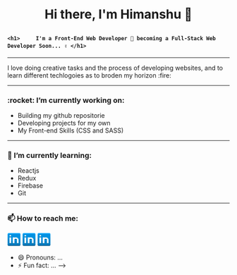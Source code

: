 
# <p align="center" text="red">Hi there, I'm Himanshu 👋<p>
#### ```<h1>     I'm a Front-End Web Developer 💙 becoming a Full-Stack Web Developer Soon... ✌️ </h1>```

<hr>
<p>I love doing creative tasks and the process of developing websites, and to learn different techlogoies as to broden my horizon :fire: </p>
<hr>

<h3>:rocket: I’m currently working on: </h3>

- Building my github repositorie
- Developing projects for my own
- My Front-end Skills (CSS and SASS)

<hr>

<h3>🌱 I’m currently learning: </h3>

- Reactjs
- Redux
- Firebase
- Git
<hr>
<h3>📫 How to reach me: </h3>

<a href="https://www.linkedin.com/in/himanshu-himanshu-154569160/"><img align=”left” src="https://github.com/himanshu-himanshu/himanshu-himanshu/blob/main/linkedin.png" width="30px"/></a>
<a href="https://www.linkedin.com/in/himanshu-himanshu-154569160/"><img align=”left” src="https://github.com/himanshu-himanshu/himanshu-himanshu/blob/main/linkedin.png" width="30px"/></a>
<a href="https://www.linkedin.com/in/himanshu-himanshu-154569160/"><img align=”left” src="https://github.com/himanshu-himanshu/himanshu-himanshu/blob/main/linkedin.png" width="30px"/></a>

- 😄 Pronouns: ...
- ⚡ Fun fact: ...
-->
